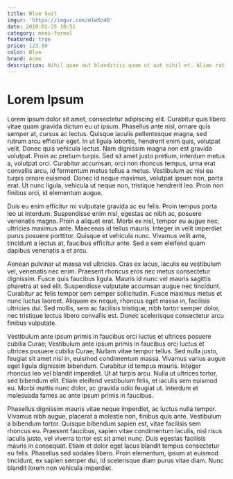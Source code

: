 ```yaml
---
title: Blue Suit
imgur: 'https://imgur.com/m1eKo4O'
date: 2018-02-25 10:51
category: mens-formal
featured: true
price: 123.99
color: Blue
brand: Acme
description: Nihil quae aut blanditiis quam ut aut nihil et. Alias ratione cum aut et similique beatae et impedit. Dignissimos recusandae a perferendis nam nam corrupti ut quia.
---
```

# Lorem Ipsum
Lorem ipsum dolor sit amet, consectetur adipiscing elit. Curabitur quis libero vitae quam gravida dictum eu ut ipsum. Phasellus ante nisl, ornare quis semper at, cursus ac lectus. Quisque iaculis pellentesque magna, sed rutrum arcu efficitur eget. In ut ligula lobortis, hendrerit enim quis, volutpat velit. Donec quis vehicula lectus. Nam dignissim magna non est gravida volutpat. Proin ac pretium turpis. Sed sit amet justo pretium, interdum metus a, volutpat orci. Curabitur accumsan, orci non rhoncus tempus, urna erat convallis arcu, id fermentum metus tellus a metus. Vestibulum ac nisi eu turpis ornare euismod. Donec id neque maximus, volutpat ipsum non, porta erat. Ut nunc ligula, vehicula ut neque non, tristique hendrerit leo. Proin non finibus orci, id elementum augue.

Duis eu enim efficitur mi vulputate gravida ac eu felis. Proin tempus porta leo ut interdum. Suspendisse enim nisl, egestas ac nibh ac, posuere venenatis magna. Proin a aliquet erat. Morbi ex nisl, tempor eu augue nec, ultricies maximus ante. Maecenas id tellus mauris. Integer in velit imperdiet purus posuere porttitor. Quisque et vehicula nunc. Vivamus velit ante, tincidunt a lectus at, faucibus efficitur ante. Sed a sem eleifend quam dapibus venenatis a et arcu.

Aenean pulvinar ut massa vel ultricies. Cras ex lacus, iaculis eu vestibulum vel, venenatis nec enim. Praesent rhoncus eros nec metus consectetur dignissim. Fusce quis faucibus ligula. Mauris id nunc vel mauris sagittis pharetra at sed elit. Suspendisse vulputate accumsan augue nec tincidunt. Curabitur ac felis tempor sem semper sollicitudin. Fusce maximus metus et nunc luctus laoreet. Aliquam ex neque, rhoncus eget massa in, facilisis ultricies dui. Sed mollis, sem ac facilisis tristique, nibh tortor semper dolor, nec tristique lectus libero convallis est. Donec scelerisque consectetur arcu finibus vulputate.

Vestibulum ante ipsum primis in faucibus orci luctus et ultrices posuere cubilia Curae; Vestibulum ante ipsum primis in faucibus orci luctus et ultrices posuere cubilia Curae; Nullam vitae tempor tellus. Sed nulla justo, feugiat sit amet nisl in, euismod condimentum massa. Vivamus varius augue eget ligula dignissim bibendum. Curabitur id tempus mauris. Integer rhoncus leo vel blandit imperdiet. Ut at turpis arcu. Nulla ut ultrices tortor, sed bibendum elit. Etiam eleifend vestibulum felis, et iaculis sem euismod eu. Morbi mattis nunc dolor, ac gravida odio feugiat ut. Interdum et malesuada fames ac ante ipsum primis in faucibus.

Phasellus dignissim mauris vitae neque imperdiet, ac luctus nulla tempor. Vivamus nibh augue, placerat a molestie non, finibus quis ante. Vestibulum a bibendum tortor. Quisque bibendum sapien est, vitae facilisis sem rhoncus eu. Praesent faucibus, sapien vitae condimentum iaculis, nisl risus iaculis justo, vel viverra tortor est sit amet nunc. Duis egestas facilisis mauris in consequat. Etiam et dolor eget lacus blandit tempus consectetur eu felis. Phasellus sed sodales libero. Proin elementum, ipsum at euismod tincidunt, ex sapien semper dui, id scelerisque diam purus vitae diam. Nunc blandit lorem non vehicula imperdiet. 
